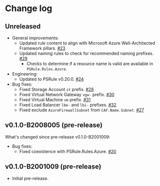 # Change log

## Unreleased

- General improvements:
  - Updated rule content to align with Microsoft Azure Well-Architected Framework pillars. [#23](https://github.com/microsoft/PSRule.Rules.CAF/issues/23)
  - Updated naming rules to check for recommended naming prefixes. [#29](https://github.com/microsoft/PSRule.Rules.CAF/issues/29)
    - Checks to determine if a resource name is valid are available in `PSRule.Rules.Azure`.
- Engineering:
  - Updated to PSRule v0.20.0. [#24](https://github.com/microsoft/PSRule.Rules.CAF/issues/24)
- Bug fixes:
  - Fixed Storage Account `st` prefix. [#28](https://github.com/microsoft/PSRule.Rules.CAF/issues/28)
  - Fixed Virtual Network Gateway `vgw-` prefix. [#30](https://github.com/microsoft/PSRule.Rules.CAF/issues/30)
  - Fixed Virtual Machine `vm` prefix. [#31](https://github.com/microsoft/PSRule.Rules.CAF/issues/31)
  - Fixed Load Balancer `lbe-` and `lbi-` prefixes. [#32](https://github.com/microsoft/PSRule.Rules.CAF/issues/32)
  - Fixed exclude `AzureFirewallSubnet` from `CAF.Name.Subnet`. [#27](https://github.com/microsoft/PSRule.Rules.CAF/issues/27)

## v0.1.0-B2008005 (pre-release)

What's changed since pre-release v0.1.0-B2001009:

- Bug fixes:
  - Fixed coexistence with PSRule.Rules.Azure. [#20](https://github.com/microsoft/PSRule.Rules.CAF/issues/20)

## v0.1.0-B2001009 (pre-release)

- Initial pre-release.
